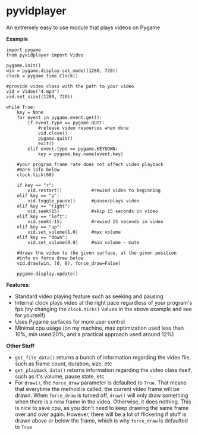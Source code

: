 # pyvidplayer
An extremely easy to use module that plays videos on Pygame

**Example**
```
import pygame
from pyvidplayer import Video

pygame.init()
win = pygame.display.set_mode((1280, 720))
clock = pygame.time.Clock()

#provide video class with the path to your video
vid = Video("4.mp4")
vid.set_size((1280, 720))

while True:
    key = None
    for event in pygame.event.get():
        if event.type == pygame.QUIT:
            #release video resources when done
            vid.close()
            pygame.quit()
            exit()
        elif event.type == pygame.KEYDOWN:
            key = pygame.key.name(event.key)
    
    #your program frame rate does not affect video playback
    #more info below
    clock.tick(60)
    
    if key == "r":
        vid.restart()           #rewind video to beginning
    elif key == "p":
        vid.toggle_pause()      #pause/plays video
    elif key == "right":
        vid.seek(15)            #skip 15 seconds in video
    elif key == "left":
        vid.seek(-15)           #rewind 15 seconds in video
    elif key == "up":
        vid.set_volume(1.0)     #max volume
    elif key == "down":
        vid.set_volume(0.0)     #min volume - mute
        
    #draws the video to the given surface, at the given position
    #info on force draw below
    vid.draw(win, (0, 0), force_draw=False)
    
    pygame.display.update()
```

**Features**:
  - Standard video playing feature such as seeking and pausing
  - Internal clock plays video at the right pace regardless of your program's fps
    (try changing the ```clock.tick()``` values in the above example and see for yourself)
  - Uses Pygame surfaces for more user control
  - Minimal cpu usage 
    (on my machine, max optimization used less than 10%, min used 20%,
    and a practical approach used around 12%)
    
**Other Stuff**
- ```get_file_data()``` returns a bunch of information regarding the video file, such as frame count, duration, size, etc
- ```get_playback_data()``` returns information regarding the video class itself, such as it's volume, pause state, etc
- For ```draw()```, the ```force_draw``` parameter is defaulted to ```True```. That means that everytime the method is called, the current
video frame will be drawn. When ```force_draw``` is turned off, ```draw()``` will only draw something when there is a new frame in the video. 
Otherwise, it does nothing. This is nice to save cpu, as you don't need to keep drawing the same frame over and over again. However, there will be a lot of
flickering if stuff is drawn above or below the frame, which is why ```force_draw``` is defaulted to ```True```
